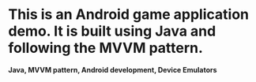 # This is an Android game application demo. It is built using Java and following the MVVM pattern.
**Java, MVVM pattern, Android development, Device Emulators**
